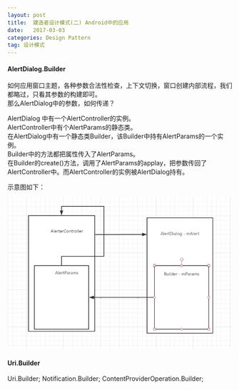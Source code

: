 ```yaml
---
layout: post
title:  建造者设计模式(二) Android中的应用
date:   2017-03-03
categories: Design Pattern
tag: 设计模式
---
```



#### AlertDialog.Builder ####

如何应用窗口主题，各种参数合法性检查，上下文切换，窗口创建内部流程，我们都略过，只看其参数的构建即可。<br/>
那么AlertDialog中的参数，如何传递？<br/>

AlertDialog 中有一个AlertController的实例。<br/>
AlertController中有个AlertParams的静态类。<br/>
在AlertDialog中有一个静态类Builder，该Builder中持有AlertParams的一个实例。<br/>
Builder中的方法都把属性传入了AlertParams。<br/>
在Builder的create()方法，调用了AlertParams的applay，把参数传回了AlertController中。而AlertController的实例被AlertDialog持有。<br/>

示意图如下：

![示例图](../res/img/alertDialog.png)
#### Uri.Builder ####



Uri.Builder; 
Notification.Builder;
ContentProviderOperation.Builder;
 